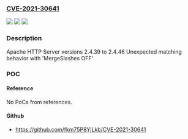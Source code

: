 ### [CVE-2021-30641](https://cve.mitre.org/cgi-bin/cvename.cgi?name=CVE-2021-30641)
![](https://img.shields.io/static/v1?label=Product&message=Apache%20HTTP%20Server&color=blue)
![](https://img.shields.io/static/v1?label=Version&message=2.4%3D%202.4.46%20&color=brighgreen)
![](https://img.shields.io/static/v1?label=Vulnerability&message=Unexpected%20URL%20matching%20with%20'MergeSlashes%20OFF'&color=brighgreen)

### Description

Apache HTTP Server versions 2.4.39 to 2.4.46 Unexpected matching behavior with 'MergeSlashes OFF'

### POC

#### Reference
No PoCs from references.

#### Github
- https://github.com/fkm75P8YjLkb/CVE-2021-30641

